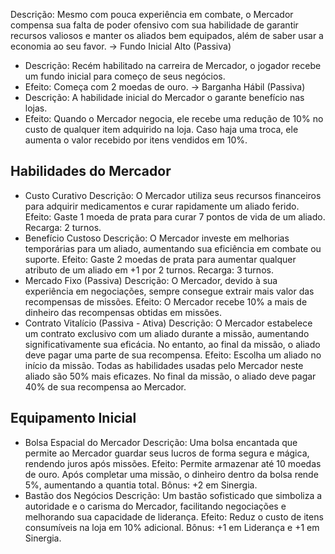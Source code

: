 Descrição:
Mesmo com pouca experiência em combate, o Mercador compensa sua falta de poder ofensivo com sua habilidade de garantir recursos valiosos e manter os aliados bem equipados, além de saber usar a economia ao seu favor.
-> Fundo Inicial Alto (Passiva)
- Descrição: Recém habilitado na carreira de Mercador, o jogador recebe um fundo inicial para começo de seus negócios.
- Efeito: Começa com 2 moedas de ouro.
-> Barganha Hábil (Passiva)
- Descrição: A habilidade inicial do Mercador o garante benefício nas lojas.
- Efeito: Quando o Mercador negocia, ele recebe uma redução de 10% no custo de qualquer item adquirido na loja. Caso haja uma troca, ele aumenta o valor recebido por itens vendidos em 10%.
## Habilidades do Mercador
- Custo Curativo
	Descrição: O Mercador utiliza seus recursos financeiros para adquirir medicamentos e curar rapidamente um aliado ferido.
	Efeito: Gaste 1 moeda de prata para curar 7 pontos de vida de um aliado.
	Recarga: 2 turnos.
- Benefício Custoso
	Descrição: O Mercador investe em melhorias temporárias para um aliado, aumentando sua eficiência em combate ou suporte.
	Efeito: Gaste 2 moedas de prata para aumentar qualquer atributo de um aliado em +1 por 2 turnos.
	Recarga: 3 turnos.
- Mercado Fixo (Passiva)
	Descrição: O Mercador, devido à sua experiência em negociações, sempre consegue extrair mais valor das recompensas de missões.
	Efeito: O Mercador recebe 10% a mais de dinheiro das recompensas obtidas em missões.
- Contrato Vitalício (Passiva - Ativa)
	Descrição: O Mercador estabelece um contrato exclusivo com um aliado durante a missão, aumentando significativamente sua eficácia. No entanto, ao final da missão, o aliado deve pagar uma parte de sua recompensa.
	Efeito: Escolha um aliado no início da missão. Todas as habilidades usadas pelo Mercador neste aliado são 50% mais eficazes. No final da missão, o aliado deve pagar 40% de sua recompensa ao Mercador.
## Equipamento Inicial
- Bolsa Espacial do Mercador
	Descrição: Uma bolsa encantada que permite ao Mercador guardar seus lucros de forma segura e mágica, rendendo juros após missões.
	Efeito: Permite armazenar até 10 moedas de ouro. Após completar uma missão, o dinheiro dentro da bolsa rende 5%, aumentando a quantia total.
	Bônus: +2 em Sinergia.
- Bastão dos Negócios
	Descrição: Um bastão sofisticado que simboliza a autoridade e o carisma do Mercador, facilitando negociações e melhorando sua capacidade de liderança.
	Efeito: Reduz o custo de itens consumíveis na loja em 10% adicional.
	Bônus: +1 em Liderança e +1 em Sinergia.
